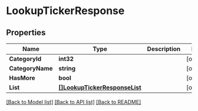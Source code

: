 # LookupTickerResponse

## Properties

Name | Type | Description | Notes
------------ | ------------- | ------------- | -------------
**CategoryId** | **int32** |  | [optional] 
**CategoryName** | **string** |  | [optional] 
**HasMore** | **bool** |  | [optional] 
**List** | [**[]LookupTickerResponseList**](LookupTickerResponse_list.md) |  | [optional] 

[[Back to Model list]](../README.md#documentation-for-models) [[Back to API list]](../README.md#documentation-for-api-endpoints) [[Back to README]](../README.md)


